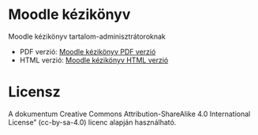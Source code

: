 # Moodle kézikönyv
Moodle kézikönyv tartalom-adminisztrátoroknak

* PDF verzió: [Moodle kézikönyv PDF verzió](moodle-kezikonyv.pdf)
* HTML verzió: [Moodle kézikönyv HTML verzió](moodle-kezikonyv.html)

# Licensz

A dokumentum Creative Commons Attribution-ShareAlike 4.0 International License” (cc-by-sa-4.0) licenc alapján használható.
